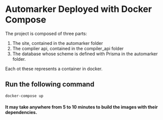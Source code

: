# Automarker Deployed with Docker Compose
The project is composed of three parts:
1. The site, contained in the automarker folder
2. The complier api, contained in the compiler_api folder
3. The database whose scheme is defined with Prisma in the automarker folder.

Each ot these represents a container in docker.

## Run the following command
```bash
docker-compose up
```
#### It may take anywhere from 5 to 10 minutes to build the images with their dependencies.
